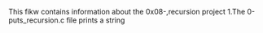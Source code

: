 This fikw contains information about the 0x08-,recursion project
1.The 0-puts_recursion.c file prints a string
